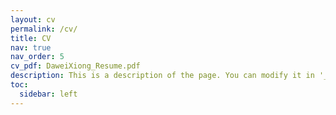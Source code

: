 ```yaml
---
layout: cv
permalink: /cv/
title: CV
nav: true
nav_order: 5
cv_pdf: DaweiXiong_Resume.pdf
description: This is a description of the page. You can modify it in '_pages/cv.md'. You can also change or remove the top pdf download button.
toc:
  sidebar: left
---
```

